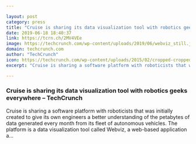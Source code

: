 ```yaml
---

layout: post
category: press
title: "Cruise is sharing its data visualization tool with robotics geeks everywhere"
date: 2019-06-18 18:40:37
link: https://tcrn.ch/2MV4VEe
image: https://techcrunch.com/wp-content/uploads/2019/06/webviz_still.jpg?w=764
domain: techcrunch.com
author: "TechCrunch"
icon: https://techcrunch.com/wp-content/uploads/2015/02/cropped-cropped-favicon-gradient.png?w=180
excerpt: "Cruise is sharing a software platform with roboticists that was initially created to give its own engineers a better understanding of the petabytes of data generated every month from its fleet of autonomous vehicles. The platform is a data visualization tool called Webviz, a web-based application a…"

---
```


### Cruise is sharing its data visualization tool with robotics geeks everywhere – TechCrunch

Cruise is sharing a software platform with roboticists that was initially created to give its own engineers a better understanding of the petabytes of data generated every month from its fleet of autonomous vehicles. The platform is a data visualization tool called Webviz, a web-based application a…